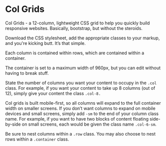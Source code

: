 # Col Grids

Col Grids - a 12-column, lightweight CSS grid to help you quickly build responsive websites. Basically, bootstrap, but without the steroids.

Download the CSS stylesheet, add the appropriate classes to your markup, and you're kicking butt. It’s that simple.

Each column is contained within rows, which are contained within a container.

The container is set to a maximum width of 960px, but you can edit without having to break stuff.

State the number of columns you want your content to occupy in the `.col` class. For example, if you want your content to take up 8 columns (out of 12), simply give your content the class `.col-8.`

Col grids is built mobile-first, so all columns will expand to the full container width on smaller screens. If you don’t want columns to expand on mobile devices and small screens, simply add `-sm` to the end of your column class name. For example, if you want to have two blocks of content floating side-by-side on small screens, each would be given the class name `.col-6-sm`.

Be sure to nest columns within a `.row` class. You may also choose to nest rows within a `.container` class.